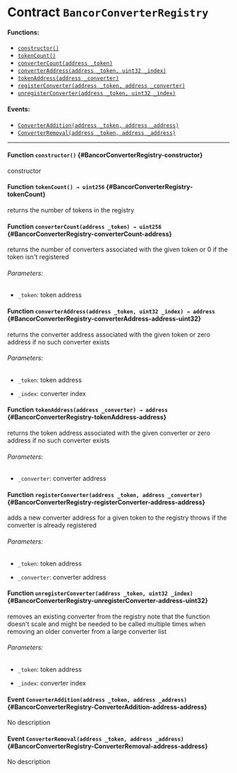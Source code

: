 # Contract `BancorConverterRegistry`



#### Functions:
- [`constructor()`](#BancorConverterRegistry-constructor)
- [`tokenCount()`](#BancorConverterRegistry-tokenCount)
- [`converterCount(address _token)`](#BancorConverterRegistry-converterCount-address)
- [`converterAddress(address _token, uint32 _index)`](#BancorConverterRegistry-converterAddress-address-uint32)
- [`tokenAddress(address _converter)`](#BancorConverterRegistry-tokenAddress-address)
- [`registerConverter(address _token, address _converter)`](#BancorConverterRegistry-registerConverter-address-address)
- [`unregisterConverter(address _token, uint32 _index)`](#BancorConverterRegistry-unregisterConverter-address-uint32)

#### Events:
- [`ConverterAddition(address _token, address _address)`](#BancorConverterRegistry-ConverterAddition-address-address)
- [`ConverterRemoval(address _token, address _address)`](#BancorConverterRegistry-ConverterRemoval-address-address)

---

#### Function `constructor()` {#BancorConverterRegistry-constructor}
constructor
#### Function `tokenCount() → uint256` {#BancorConverterRegistry-tokenCount}
returns the number of tokens in the registry

#### Function `converterCount(address _token) → uint256` {#BancorConverterRegistry-converterCount-address}
returns the number of converters associated with the given token
or 0 if the token isn't registered

###### Parameters:
- `_token`:   token address

#### Function `converterAddress(address _token, uint32 _index) → address` {#BancorConverterRegistry-converterAddress-address-uint32}
returns the converter address associated with the given token
or zero address if no such converter exists

###### Parameters:
- `_token`:   token address

- `_index`:   converter index

#### Function `tokenAddress(address _converter) → address` {#BancorConverterRegistry-tokenAddress-address}
returns the token address associated with the given converter
or zero address if no such converter exists

###### Parameters:
- `_converter`:   converter address

#### Function `registerConverter(address _token, address _converter)` {#BancorConverterRegistry-registerConverter-address-address}
adds a new converter address for a given token to the registry
throws if the converter is already registered

###### Parameters:
- `_token`:       token address

- `_converter`:   converter address
#### Function `unregisterConverter(address _token, uint32 _index)` {#BancorConverterRegistry-unregisterConverter-address-uint32}
removes an existing converter from the registry
note that the function doesn't scale and might be needed to be called
multiple times when removing an older converter from a large converter list

###### Parameters:
- `_token`:   token address

- `_index`:   converter index

#### Event `ConverterAddition(address _token, address _address)` {#BancorConverterRegistry-ConverterAddition-address-address}
No description
#### Event `ConverterRemoval(address _token, address _address)` {#BancorConverterRegistry-ConverterRemoval-address-address}
No description
